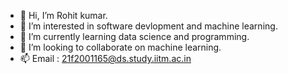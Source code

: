 - 👋 Hi, I’m Rohit kumar.
- 👀 I’m interested in software devlopment and machine learning.
- 🌱 I’m currently learning data science and programming.
- 💞️ I’m looking to collaborate on machine learning.
- 📫 Email : 21f2001165@ds.study.iitm.ac.in

